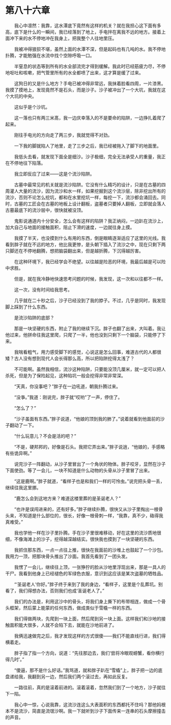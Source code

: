 # 第八十六章


　　我心中凛然：我靠，这水潭底下竟然有这样的机关？就在我担心这下面有多高，底下是什么的一瞬间，我已经落到了地上，手电拌在离我不远的地方。接着上面冲下来的水不停地冲在我身上，把我整个人往地里压。

　　我被冲得狼狈不堪，虽然上面的水潭不深，但是起码也有几吨的水。我不停地扑腾，才能勉强在水流中找个空隙呼吸一口。

　　半窒息的状态等到所有的水全部流完才得到缓解。我此时已经筋疲力尽，不停地呕吐和咳嗽，把气管里所有的水全都喷了出来，这才算是缓了过来。

　　这狗日的又是什么地方？手电已被冲得非常远，我抹着脸看四周，一片漆黑。我摸了摸地上，发现竟然不是石头，而是沙子。沙子被冲出了一个大坑，我就在这个大坑的中央。

　　这似乎是个沙坑。

　　这一落也只有两三米髙，我一边庆幸落入的不是要命的陷阱，一边挣扎着爬了起来。

　　刚往手电光的方向走了两三步，我就觉得不对劲。

　　一下我的脚就陷人了地里，走了三步之后，我已经被拖入了脚下的地面里。

　　我低头去看，就发现下面全是细沙。沙子极细，完全无法承受人的重量，我正在不停地往下陷落。

　　我立即反应了过来——这是个流沙陷阱。

　　古墓中最常见的机关就是流沙陷阱。它没有什么精巧的设计，只是在古墓的四周灌人大量的流沙，因为流沙和水一样，如果挖掘到这个流沙层，除非挖出所有的流沙，否则不论怎么挖坑，都和在水里挖坑一样，每挖一下，流沙都会涌回去。同时，古墓的工匠会在古墓的地板上设计翻板，盗墓者只要掉人翻板，立即就会落人古墓最底下的流沙层中，很快就被没顶。

　　鬼影说通道内十分安全，怎么会有这样的陷阱？我正纳闷，一边趴在流沙上，加大自己与地面的接触面积，阻止下滑的速度，一边就往身上摸。

　　我摸了半天，也没摸到什么有用的东西，倒是眼睛逐渐适应了这里的光线。我看到胖子就在不远的地方，他比我更惨，是头朝下插入了流沙之中，现在只剩下两只脚还在不停地翻腾，想把脑袋翻出来，但是越折腾，下沉得越厉害。

　　在这种环境下，我已经学会不绝望。以往越是险恶的环境，我最后越是可以险中求胜。

　　但是，就在我冷静地快速思考问题的时候，我发现，这一次和以往都不一样。

　　这一次，没有时间给我思考。

　　几乎就在二十秒之后，沙子已经没到了我的脖子。不过，几乎是同时，我发现脚上踩到了什么东西。

　　是流沙陷阱的底部？

　　那是一块坚硬的东西，附止了我的继续下沉。胖子也翻了出来，大叫着。我让他过来，他拼命往我这里爬，只爬了一半，他也没到只剩下一个脑袋，只能停了下来。

　　我喘看粗气，用力感受脚下的感觉，心说这是怎么回事，难道古代的人都很矮？古人没有想到现代人会长得那么高，所以把陷阱挖得太浅了？

　　不可能啊。虽然我相信，流沙这种陷阱，只要能没顶几厘米，就一定可以把人杀死，但是为了保险起见，这种陷坑一般会挖得非常非常深。

　　“天真，你没事吧？”胖子在一边吼道，朝我扑腾过来。

　　“没亊。”我道：刚说完，胖子就“哎哟”了一声，停住了。

　　“怎么了？”

　　“沙子虽面有东西。”胖子说道，“他娘的顶到我的肺了。”说着就看到他面前的沙子翻动了一下。

　　“什么玩意儿？不会是活的吧？”

　　“不是，硬邦邦的，好像是石头。我把它弄出来。”胖子说逍，“他娘的，手感略有些诡异啊。”

　　说完沙子一阵翻动，从沙子里冒出了一个角状的物体。胖子咬牙，显然在沙子下面使劲。等了一会儿，一块不知道是什么动物的头骨从沙子里冒了出来。

　　“这是鹿啊。”胖子就道，“看样子也是和我们一样的可怜虫。”说完把头骨一丢，继续往我这里挪。

　　“鹿怎么会到这地方来？难道这楼里葬的是圣诞老人？”

　　“也许是误闯进来的，还有好多。”胖子继续扑腾，很快又从沙子里掏出一根骨头来，不知道是什么部位的，很长，好像一根骨刺一样，“我靠，真不少，硌得我真难受。”

　　我也学他一样在沙子里扑腾。手在沙子里很难移动，好在这里的流沙质地很细，不像海滩上的沙子，挖得越深越结实。很快我也摸到了一块坚硬的东西。

　　我抓住那东西，一点一点往上推，很快在我面前的沙堆上也鼓起了一个沙包。我用力一顶，把那块骨头推出了沙面。我首先看到了一团头发。

　　我愣了一会儿，继续往上顶，一张狰狞的脸从沙地里浮现出来，那是一具人的干尸。我看到他身上已经褪色的军绿色衣服，意识到这应该是某次盗墓的牺牲品。

　　“‘圣诞老人’你好。”胖子终于来到了我的身边，“看样子，这里是个乱葬坑。别看了，我们得想办法，否则我们也成‘圣诞老人了。”

　　我们的办法是，利用这沙中的骨头，将我们身上撕下的布带相连，做成一个骨头框架，然后蒙上能蒙的任何东西，做成类似于雪橇一样的东西。

　　我们得做两块，先爬到一块上面，然后爬到另一块上面。这样我们和沙地的接触面积能大很多，人就不会陷下去，就能在沙地前进了。

　　我俩迅速做完之后，我才发现这样的方式很傻——我们不能直线行进，我们得横着走。

　　胖子指了指一个方向，说道：“先往那边去，我们‘尝将冷眼观螃蟹，看你横行得几时’。”

　　“傻逼，那不是什么好话。”我骂道，就和胖子趴在“雪橇”上，胖子把一边的底盘递给我，我翻到另一边，然后我们两个滚过去，再如此反复。

　　一路往前，真的是滚着前进的。滚着滚着，忽然我们到了一个地方，沙子就往下一陷。

　　我心中一惊，心说我靠，这流沙连这么大表面积的东西都托不住吗？那他妈根本不是流沙，简直是流氓沙啊。我一下就听到沙子下面传来一连串的石头摩擦撞击的声音。

